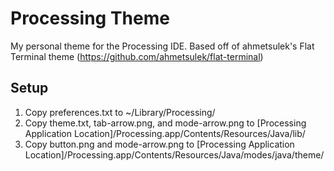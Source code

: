 # Processing Theme

My personal theme for the Processing IDE. Based off of ahmetsulek's Flat Terminal theme (https://github.com/ahmetsulek/flat-terminal)

## Setup

1. Copy preferences.txt to ~/Library/Processing/
2. Copy theme.txt, tab-arrow.png, and mode-arrow.png to [Processing Application Location]/Processing.app/Contents/Resources/Java/lib/
3. Copy button.png and mode-arrow.png to [Processing Application Location]/Processing.app/Contents/Resources/Java/modes/java/theme/
